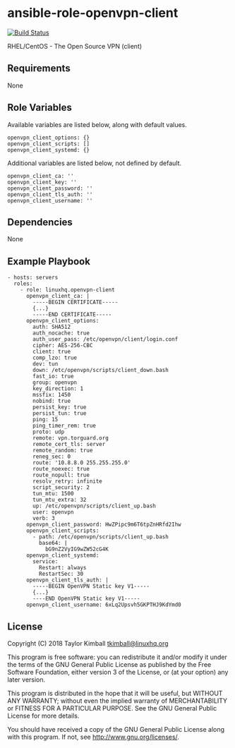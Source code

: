 # ansible-role-openvpn-client

[![Build Status](https://travis-ci.org/linuxhq/ansible-role-openvpn-client.svg?branch=master)](https://travis-ci.org/linuxhq/ansible-role-openvpn-client)

RHEL/CentOS - The Open Source VPN (client)

## Requirements

None

## Role Variables

Available variables are listed below, along with default values.

    openvpn_client_options: {}
    openvpn_client_scripts: []
    openvpn_client_systemd: {}

Additional variables are listed below, not defined by default.

    openvpn_client_ca: ''
    openvpn_client_key: ''
    openvpn_client_password: ''
    openvpn_client_tls_auth: ''
    openvpn_client_username: ''

## Dependencies

None

## Example Playbook

    - hosts: servers
      roles:
        - role: linuxhq.openvpn-client
          openvpn_client_ca: |
            -----BEGIN CERTIFICATE-----
            {...}
            -----END CERTIFICATE-----
          openvpn_client_options:
            auth: SHA512
            auth_nocache: true
            auth_user_pass: /etc/openvpn/client/login.conf
            cipher: AES-256-CBC
            client: true
            comp_lzo: true
            dev: tun
            down: /etc/openvpn/scripts/client_down.bash
            fast_io: true
            group: openvpn
            key_direction: 1
            mssfix: 1450
            nobind: true
            persist_key: true
            persist_tun: true
            ping: 15
            ping_timer_rem: true
            proto: udp
            remote: vpn.torguard.org
            remote_cert_tls: server
            remote_random: true
            reneg_sec: 0
            route: '10.8.8.0 255.255.255.0'
            route_noexec: true
            route_nopull: true
            resolv_retry: infinite
            script_security: 2
            tun_mtu: 1500
            tun_mtu_extra: 32
            up: /etc/openvpn/scripts/client_up.bash
            user: openvpn
            verb: 3
          openvpn_client_password: HwZPipc9m6T6tpZnHRfd2Ihw
          openvpn_client_scripts:
            - path: /etc/openvpn/scripts/client_up.bash
              base64: |
                bG9nZ2VyIG9wZW52cG4K
          openvpn_client_systemd:
            service:
              Restart: always
              RestartSec: 30
          openvpn_client_tls_auth: |
            -----BEGIN OpenVPN Static key V1-----
            {...}
            ----END OpenVPN Static key V1-----
          openvpn_client_username: 6xLq2Upsvh5GKPTHJ9KdYmd0

## License

Copyright (C) 2018 Taylor Kimball <tkimball@linuxhq.org>

This program is free software: you can redistribute it and/or modify
it under the terms of the GNU General Public License as published by
the Free Software Foundation, either version 3 of the License, or
(at your option) any later version.

This program is distributed in the hope that it will be useful,
but WITHOUT ANY WARRANTY; without even the implied warranty of
MERCHANTABILITY or FITNESS FOR A PARTICULAR PURPOSE. See the
GNU General Public License for more details.

You should have received a copy of the GNU General Public License
along with this program. If not, see <http://www.gnu.org/licenses/>.
